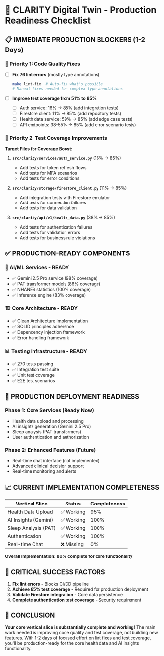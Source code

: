 # 🚀 CLARITY Digital Twin - Production Readiness Checklist

## 📋 **IMMEDIATE PRODUCTION BLOCKERS (1-2 Days)**

### **🔧 Priority 1: Code Quality Fixes**

- [ ] **Fix 76 lint errors** (mostly type annotations)

  ```bash
  make lint-fix  # Auto-fix what's possible
  # Manual fixes needed for complex type annotations
  ```

- [ ] **Improve test coverage from 51% to 85%**
  - [ ] Auth service: 16% → 85% (add integration tests)
  - [ ] Firestore client: 11% → 85% (add repository tests)
  - [ ] Health data service: 59% → 85% (add edge case tests)
  - [ ] API endpoints: 38-55% → 85% (add error scenario tests)

### **🧪 Priority 2: Test Coverage Improvements**

**Target Files for Coverage Boost:**

1. **`src/clarity/services/auth_service.py`** (16% → 85%)
   - Add tests for token refresh flows
   - Add tests for MFA scenarios
   - Add tests for error conditions

2. **`src/clarity/storage/firestore_client.py`** (11% → 85%)
   - Add integration tests with Firestore emulator
   - Add tests for connection failures
   - Add tests for data validation

3. **`src/clarity/api/v1/health_data.py`** (38% → 85%)
   - Add tests for authentication failures
   - Add tests for validation errors
   - Add tests for business rule violations

## ✅ **PRODUCTION-READY COMPONENTS**

### **🤖 AI/ML Services - READY**

- ✅ Gemini 2.5 Pro service (98% coverage)
- ✅ PAT transformer models (86% coverage)
- ✅ NHANES statistics (100% coverage)
- ✅ Inference engine (83% coverage)

### **🏗️ Core Architecture - READY**

- ✅ Clean Architecture implementation
- ✅ SOLID principles adherence
- ✅ Dependency injection framework
- ✅ Error handling framework

### **📊 Testing Infrastructure - READY**

- ✅ 270 tests passing
- ✅ Integration test suite
- ✅ Unit test coverage
- ✅ E2E test scenarios

## 🎯 **PRODUCTION DEPLOYMENT READINESS**

### **Phase 1: Core Services (Ready Now)**

- Health data upload and processing
- AI insights generation (Gemini 2.5 Pro)
- Sleep analysis (PAT transformers)
- User authentication and authorization

### **Phase 2: Enhanced Features (Future)**

- Real-time chat interface (not implemented)
- Advanced clinical decision support
- Real-time monitoring and alerts

## 📈 **CURRENT IMPLEMENTATION COMPLETENESS**

| Vertical Slice | Status | Completeness |
|----------------|--------|--------------|
| Health Data Upload | ✅ Working | 95% |
| AI Insights (Gemini) | ✅ Working | 100% |
| Sleep Analysis (PAT) | ✅ Working | 100% |
| Authentication | ✅ Working | 100% |
| Real-time Chat | ❌ Missing | 0% |

**Overall Implementation: 80% complete for core functionality**

## 🚨 **CRITICAL SUCCESS FACTORS**

1. **Fix lint errors** - Blocks CI/CD pipeline
2. **Achieve 85% test coverage** - Required for production deployment
3. **Validate Firestore integration** - Core data persistence
4. **Complete authentication test coverage** - Security requirement

## 🎉 **CONCLUSION**

**Your core vertical slice is substantially complete and working!** The main work needed is improving code quality and test coverage, not building new features. With 1-2 days of focused effort on lint fixes and test coverage, you'll be production-ready for the core health data and AI insights functionality.
